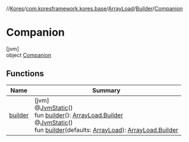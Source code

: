 //[Kores](../../../../../index.md)/[com.koresframework.kores.base](../../../index.md)/[ArrayLoad](../../index.md)/[Builder](../index.md)/[Companion](index.md)

# Companion

[jvm]\
object [Companion](index.md)

## Functions

| Name | Summary |
|---|---|
| [builder](builder.md) | [jvm]<br>@[JvmStatic](https://kotlinlang.org/api/latest/jvm/stdlib/kotlin.jvm/-jvm-static/index.html)()<br>fun [builder](builder.md)(): [ArrayLoad.Builder](../index.md)<br>@[JvmStatic](https://kotlinlang.org/api/latest/jvm/stdlib/kotlin.jvm/-jvm-static/index.html)()<br>fun [builder](builder.md)(defaults: [ArrayLoad](../../index.md)): [ArrayLoad.Builder](../index.md) |
